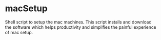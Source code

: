 # macSetup
Shell script to setup the mac machines. This script installs and download the software which helps productivity and simplifies the painful experience of mac setup.
